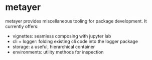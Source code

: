 metayer
====

metayer provides miscellaneous tooling for package development.  It currently offers:

  + vignettes:  seamless composing with jupyter lab
  + cli + logger:  folding existing cli code into the logger package
  + storage:  a useful, hierarchical container
  + environments:  utility methods for inspection